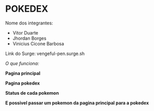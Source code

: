 # POKEDEX

Nome dos integrantes: 
- Vitor Duarte
- Jhordan Borges
- Vinicius Cicone Barbosa

Link do Surge: vengeful-pen.surge.sh

  <i>O que funciona:</i>
<p><b>Pagina principal</b></p>
<p><b>Pagina pokedex</b></p>
<p><b>Status de cada pokemon</b></p>
<p><b>E possivel passar um pokemon da pagina principal para a pokedex</b></p>
